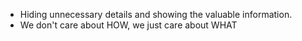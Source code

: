 - Hiding unnecessary details and showing the valuable  information.
- We don't care about HOW, we just care about WHAT